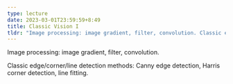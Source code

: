 ```yaml
---
type: lecture
date: 2023-03-01T23:59:59+8:49
title: Classic Vision I
tldr: "Image processing: image gradient, filter, convolution. Classic edge/corner/line detection methods: Canny edge detection, Harris corner detection, line fitting."
---
```

Image processing: image gradient, filter, convolution. 

Classic edge/corner/line detection methods: Canny edge detection, Harris corner detection, line fitting.
